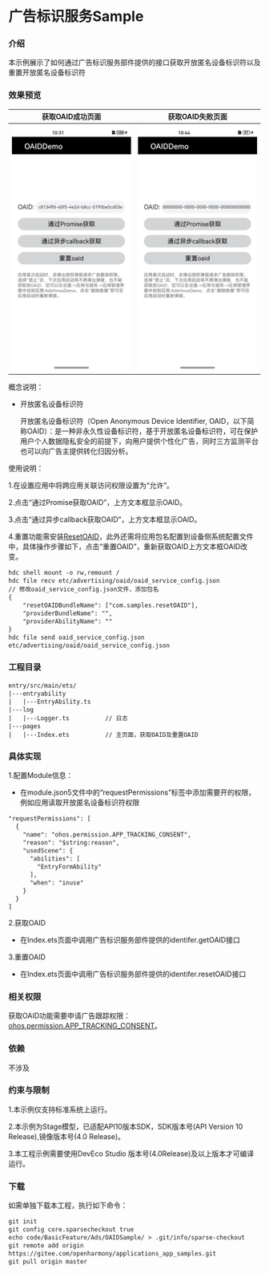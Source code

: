 # 广告标识服务Sample

### 介绍

本示例展示了如何通过广告标识服务部件提供的接口获取开放匿名设备标识符以及重置开放匿名设备标识符

### 效果预览
| 获取OAID成功页面                                           | 获取OAID失败页面                                              |   
|------------------------------------------------------|---------------------------------------------------------|
| <img src="screenshots/getOAIDdOK.png" width="270" /> | <img src="screenshots/getOAIDFailed.png" width="270" /> | 


概念说明：

- 开放匿名设备标识符

  开放匿名设备标识符（Open Anonymous Device Identifier, OAID，以下简称OAID）：是一种非永久性设备标识符，基于开放匿名设备标识符，可在保护用户个人数据隐私安全的前提下，向用户提供个性化广告，同时三方监测平台也可以向广告主提供转化归因分析。

使用说明：

1.在设置应用中将跨应用关联访问权限设置为“允许”。

2.点击“通过Promise获取OAID”，上方文本框显示OAID。

3.点击“通过异步callback获取OAID”，上方文本框显示OAID。

4.重置功能需安装[ResetOAID](/code/BasicFeature/Ads/OAIDSample/lib/ResetOAID-1.0.0.hap)，此外还需将应用包名配置到设备侧系统配置文件中，具体操作步骤如下，点击“重置OAID”，重新获取OAID上方文本框OAID改变。
```
hdc shell mount -o rw,remount /
hdc file recv etc/advertising/oaid/oaid_service_config.json
// 修改oaid_service_config.json文件，添加包名
{
    "resetOAIDBundleName": ["com.samples.resetOAID"],
    "providerBundleName": "",
    "providerAbilityName": ""
}
hdc file send oaid_service_config.json etc/advertising/oaid/oaid_service_config.json
```

### 工程目录
```
entry/src/main/ets/
|---entryability
|   |---EntryAbility.ts     
|---log
|   |---Logger.ts          // 日志
|---pages
|   |---Index.ets          // 主页面，获取OAID及重置OAID

```

### 具体实现

1.配置Module信息：

- 在module.json5文件中的“requestPermissions”标签中添加需要开的权限，例如应用读取开放匿名设备标识符权限
```
"requestPermissions": [
  {
    "name": "ohos.permission.APP_TRACKING_CONSENT",
    "reason": "$string:reason",
    "usedScene": {
      "abilities": [
        "EntryFormAbility"
      ],
      "when": "inuse"
    }
  }
]

```

2.获取OAID

- 在Index.ets页面中调用广告标识服务部件提供的identifer.getOAID接口

3.重置OAID

- 在Index.ets页面中调用广告标识服务部件提供的identifer.resetOAID接口

### 相关权限

获取OAID功能需要申请广告跟踪权限：
[ohos.permission.APP_TRACKING_CONSENT](https://gitee.com/openharmony/docs/blob/master/zh-cn/application-dev/security/AccessToken/permissions-for-all-user.md#ohospermissionapp_tracking_consent)。

### 依赖

不涉及

### 约束与限制

1.本示例仅支持标准系统上运行。

2.本示例为Stage模型，已适配API10版本SDK，SDK版本号(API Version 10 Release),镜像版本号(4.0 Release)。

3.本工程示例需要使用DevEco Studio 版本号(4.0Release)及以上版本才可编译运行。

### 下载

如需单独下载本工程，执行如下命令：

```shell
git init
git config core.sparsecheckout true
echo code/BasicFeature/Ads/OAIDSample/ > .git/info/sparse-checkout
git remote add origin https://gitee.com/openharmony/applications_app_samples.git
git pull origin master
```